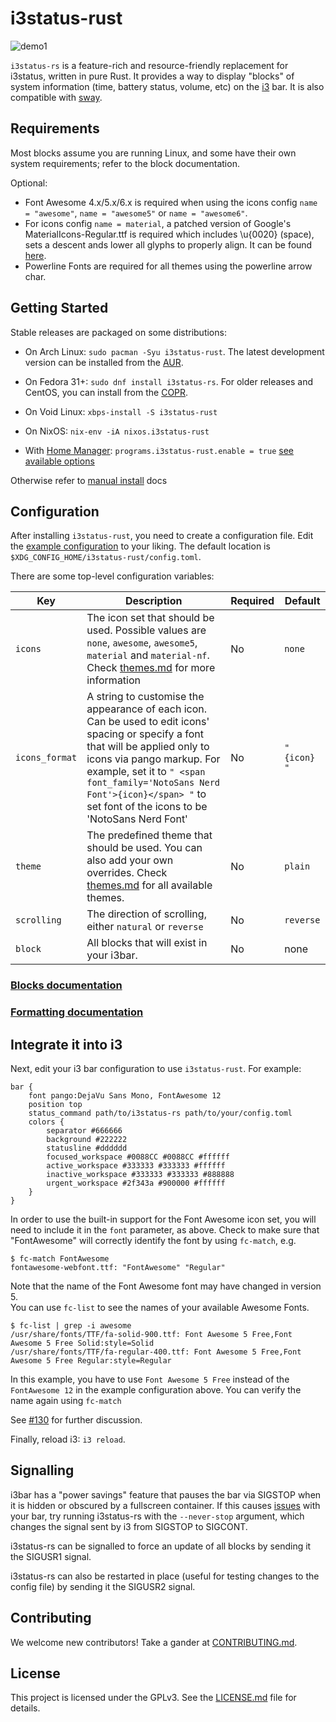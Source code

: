 # i3status-rust

![demo1](https://raw.githubusercontent.com/greshake/i3status-rust/master/img/example_bar.png)

`i3status-rs` is a feature-rich and resource-friendly replacement for i3status, written in pure Rust. It provides a way to display "blocks" of system information (time, battery status, volume, etc) on the [i3](https://i3wm.org/) bar. It is also compatible with [sway](http://swaywm.org/).

## Requirements

Most blocks assume you are running Linux, and some have their own system requirements; refer to the block documentation.

Optional:

* Font Awesome 4.x/5.x/6.x is required when using the icons config `name = "awesome"`, `name = "awesome5"` or `name = "awesome6"`.
* For icons config `name = material`, a patched version of Google's MaterialIcons-Regular.ttf is required which includes \u{0020} (space), sets a descent ands lower all glyphs to properly align. It can be found [here](https://gist.github.com/draoncc/3c20d8d4262892ccd2e227eefeafa8ef/raw/3e6e12c213fba1ec28aaa26430c3606874754c30/MaterialIcons-Regular-for-inline.ttf).
* Powerline Fonts are required for all themes using the powerline arrow char.

## Getting Started

Stable releases are packaged on some distributions:

* On Arch Linux: `sudo pacman -Syu i3status-rust`. The latest development version can be installed from the [AUR](https://aur.archlinux.org/packages/i3status-rust-git).

* On Fedora 31+: `sudo dnf install i3status-rs`. For older releases and CentOS, you can install from the [COPR](https://copr.fedorainfracloud.org/coprs/atim/i3status-rust/).

* On Void Linux: `xbps-install -S i3status-rust`

* On NixOS: `nix-env -iA nixos.i3status-rust`

* With [Home Manager](https://github.com/nix-community/home-manager): `programs.i3status-rust.enable = true` [see available options](https://nix-community.github.io/home-manager/options.html#opt-programs.i3status-rust.enable)

Otherwise refer to [manual install](https://github.com/greshake/i3status-rust/blob/master/doc/dev.md) docs

## Configuration

After installing `i3status-rust`, you need to create a configuration file.
Edit the [example configuration](https://raw.githubusercontent.com/greshake/i3status-rust/master/examples/config.toml) to your liking.
The default location is `$XDG_CONFIG_HOME/i3status-rust/config.toml`.

There are some top-level configuration variables:

Key | Description | Required | Default
----|-------------|----------|--------
`icons` | The icon set that should be used. Possible values are `none`, `awesome`, `awesome5`, `material` and `material-nf`. Check [themes.md](https://github.com/greshake/i3status-rust/blob/master/doc/themes.md) for more information | No | `none`
`icons_format` | A string to customise the appearance of each icon. Can be used to edit icons' spacing or specify a font that will be applied only to icons via pango markup. For example, set it to `" <span font_family='NotoSans Nerd Font'>{icon}</span> "` to set font of the icons to be 'NotoSans Nerd Font' | No | `" {icon} "`
`theme` | The predefined theme that should be used. You can also add your own overrides. Check [themes.md](https://github.com/greshake/i3status-rust/blob/master/doc/themes.md) for all available themes. | No | `plain`
`scrolling` | The direction of scrolling, either `natural` or `reverse` | No | `reverse`
`block` | All blocks that will exist in your i3bar. | No | none

### [Blocks documentation](https://greshake.github.io/i3status-rust/i3status_rs/blocks/index.html)

### [Formatting documentation](https://greshake.github.io/i3status-rust/i3status_rs/formatting/index.html)

## Integrate it into i3

Next, edit your i3 bar configuration to use `i3status-rust`. For example:

```text
bar {
    font pango:DejaVu Sans Mono, FontAwesome 12
    position top
    status_command path/to/i3status-rs path/to/your/config.toml
    colors {
        separator #666666
        background #222222
        statusline #dddddd
        focused_workspace #0088CC #0088CC #ffffff
        active_workspace #333333 #333333 #ffffff
        inactive_workspace #333333 #333333 #888888
        urgent_workspace #2f343a #900000 #ffffff
    }
}
```

In order to use the built-in support for the Font Awesome icon set, you will need to include it in the `font` parameter, as above. Check to make sure that "FontAwesome" will correctly identify the font by using `fc-match`, e.g.

```shell
$ fc-match FontAwesome
fontawesome-webfont.ttf: "FontAwesome" "Regular"
```

Note that the name of the Font Awesome font may have changed in version 5.  
You can use `fc-list` to see the names of your available Awesome Fonts.

```shell
$ fc-list | grep -i awesome
/usr/share/fonts/TTF/fa-solid-900.ttf: Font Awesome 5 Free,Font Awesome 5 Free Solid:style=Solid
/usr/share/fonts/TTF/fa-regular-400.ttf: Font Awesome 5 Free,Font Awesome 5 Free Regular:style=Regular
```

In this example, you have to use `Font Awesome 5 Free` instead of the `FontAwesome 12` in the example configuration above.
You can verify the name again using `fc-match`

See [#130](https://github.com/greshake/i3status-rust/issues/130) for further discussion.

Finally, reload i3: `i3 reload`.

## Signalling

i3bar has a "power savings" feature that pauses the bar via SIGSTOP when it is hidden or obscured by a fullscreen container. If this causes [issues](https://github.com/i3/i3/issues/4110) with your bar, try running i3status-rs with the `--never-stop` argument, which changes the signal sent by i3 from SIGSTOP to SIGCONT.

i3status-rs can be signalled to force an update of all blocks by sending it the SIGUSR1 signal.

i3status-rs can also be restarted in place (useful for testing changes to the config file) by sending it the SIGUSR2 signal.

## Contributing

We welcome new contributors! Take a gander at [CONTRIBUTING.md](CONTRIBUTING.md).

## License

This project is licensed under the GPLv3. See the [LICENSE.md](LICENSE.md) file for details.
